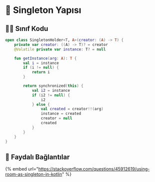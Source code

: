 # 🦄 Singleton Yapısı

## 👨‍💻 Sınıf Kodu

```kotlin
open class SingletonHolder<T, A>(creator: (A) -> T) {
    private var creator: ((A) -> T)? = creator
    @Volatile private var instance: T? = null

    fun getInstance(arg: A): T {
        val i = instance
        if (i != null) {
            return i
        }

        return synchronized(this) {
            val i2 = instance
            if (i2 != null) {
                i2
            } else {
                val created = creator!!(arg)
                instance = created
                creator = null
                created
            }
        }
    }
}
```

## 🔗 Faydalı Bağlantılar

{% embed url="https://stackoverflow.com/questions/45912619/using-room-as-singleton-in-kotlin" %}




